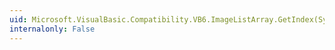 ```yaml
---
uid: Microsoft.VisualBasic.Compatibility.VB6.ImageListArray.GetIndex(System.Windows.Forms.ImageList)
internalonly: False
---
```


